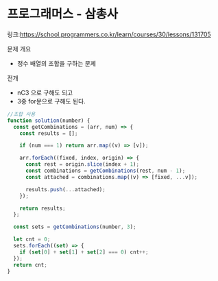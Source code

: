 # 프로그래머스 - 삼총사

링크:https://school.programmers.co.kr/learn/courses/30/lessons/131705

문제 개요

- 정수 배열의 조합을 구하는 문제

전개

- nC3 으로 구해도 되고
- 3중 for문으로 구해도 된다.

```js
//조합 사용
function solution(number) {
  const getCombinations = (arr, num) => {
    const results = [];

    if (num === 1) return arr.map((v) => [v]);

    arr.forEach((fixed, index, origin) => {
      const rest = origin.slice(index + 1);
      const combinations = getCombinations(rest, num - 1);
      const attached = combinations.map((v) => [fixed, ...v]);

      results.push(...attached);
    });

    return results;
  };

  const sets = getCombinations(number, 3);

  let cnt = 0;
  sets.forEach((set) => {
    if (set[0] + set[1] + set[2] === 0) cnt++;
  });
  return cnt;
}
```
